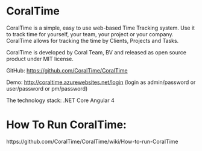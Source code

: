 <h1>CoralTime</h1>

CoralTime is a simple, easy to use web-based Time Tracking system. Use it to track time for yourself, your team, your project or your company. CoralTime allows for tracking the time by Clients, Projects and Tasks.

CoralTime is developed by Coral Team, BV and released as open source product under MIT license. 

GitHub: https://github.com/CoralTime/CoralTime

Demo: http://coraltime.azurewebsites.net/login (login as admin/password or user/password or pm/password)

The technology stack:
.NET Core
Angular 4

<h1>How To Run CoralTime:</h1> 
https://github.com/CoralTime/CoralTime/wiki/How-to-run-CoralTime
